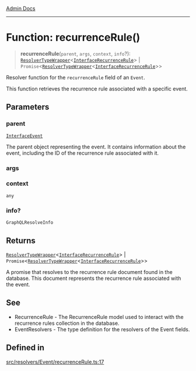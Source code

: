 [Admin Docs](/)

***

# Function: recurrenceRule()

> **recurrenceRule**(`parent`, `args`, `context`, `info`?): [`ResolverTypeWrapper`](../../../../types/generatedGraphQLTypes/type-aliases/ResolverTypeWrapper.md)\<[`InterfaceRecurrenceRule`](../../../../models/RecurrenceRule/interfaces/InterfaceRecurrenceRule.md)\> \| `Promise`\<[`ResolverTypeWrapper`](../../../../types/generatedGraphQLTypes/type-aliases/ResolverTypeWrapper.md)\<[`InterfaceRecurrenceRule`](../../../../models/RecurrenceRule/interfaces/InterfaceRecurrenceRule.md)\>\>

Resolver function for the `recurrenceRule` field of an `Event`.

This function retrieves the recurrence rule associated with a specific event.

## Parameters

### parent

[`InterfaceEvent`](../../../../models/Event/interfaces/InterfaceEvent.md)

The parent object representing the event. It contains information about the event, including the ID of the recurrence rule associated with it.

### args

### context

`any`

### info?

`GraphQLResolveInfo`

## Returns

[`ResolverTypeWrapper`](../../../../types/generatedGraphQLTypes/type-aliases/ResolverTypeWrapper.md)\<[`InterfaceRecurrenceRule`](../../../../models/RecurrenceRule/interfaces/InterfaceRecurrenceRule.md)\> \| `Promise`\<[`ResolverTypeWrapper`](../../../../types/generatedGraphQLTypes/type-aliases/ResolverTypeWrapper.md)\<[`InterfaceRecurrenceRule`](../../../../models/RecurrenceRule/interfaces/InterfaceRecurrenceRule.md)\>\>

A promise that resolves to the recurrence rule document found in the database. This document represents the recurrence rule associated with the event.

## See

 - RecurrenceRule - The RecurrenceRule model used to interact with the recurrence rules collection in the database.
 - EventResolvers - The type definition for the resolvers of the Event fields.

## Defined in

[src/resolvers/Event/recurrenceRule.ts:17](https://github.com/Suyash878/talawa-api/blob/cfd688207611ba245c99edd8dbaccb2cdbf6a043/src/resolvers/Event/recurrenceRule.ts#L17)
